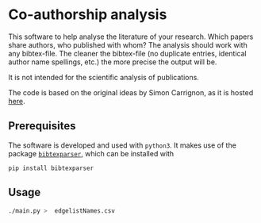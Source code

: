 # Co-authorship analysis

This software to help analyse the literature of your research. Which papers share
authors, who published with whom? The analysis should work with any
bibtex-file. The cleaner the bibtex-file (no duplicate entries,
identical author name spellings, etc.) the more precise the output
will be.

It is not intended for the scientific analysis of publications.

The code is based on the original ideas by Simon Carrignon, as it is hosted
[here](https://framagit.org/sc/pybibnet).

## Prerequisites

The software is developed and used with `python3`. It makes use of the
package
[`bibtexparser`](https://github.com/sciunto-org/python-bibtexparser),
which can be installed with 

    pip install bibtexparser

## Usage

```bash
./main.py >  edgelistNames.csv
```


